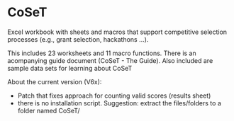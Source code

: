 # CoSeT
Excel workbook with sheets and macros that support competitive selection processes (e.g., grant selection, hackathons ...).

This includes 23 worksheets and 11 macro functions.
There is an acompanying guide document (CoSeT - The Guide).
Also included are sample data sets for learning about CoSeT

About the current version (V6x):
- Patch that fixes approach for counting valid scores (results sheet)
- there is no installation script. Suggestion: extract the files/folders to a folder named CoSeT/
